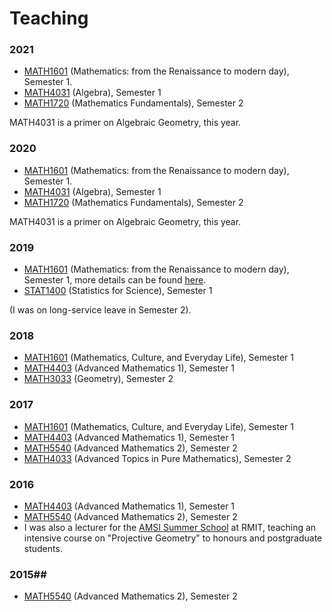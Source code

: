 # Teaching

### 2021 ###

- [MATH1601](http://handbooks.uwa.edu.au/unitdetails?code=MATH1601) (Mathematics: from the Renaissance to modern day), Semester 1.
- [MATH4031](http://handbooks.uwa.edu.au/unitdetails?code=MATH4031) (Algebra), Semester 1
- [MATH1720](http://handbooks.uwa.edu.au/unitdetails?code=MATH1720) (Mathematics Fundamentals), Semester 2

MATH4031 is a primer on Algebraic Geometry, this year.
### 2020 ###

- [MATH1601](http://handbooks.uwa.edu.au/unitdetails?code=MATH1601) (Mathematics: from the Renaissance to modern day), Semester 1.
- [MATH4031](http://handbooks.uwa.edu.au/unitdetails?code=MATH4031) (Algebra), Semester 1
- [MATH1720](http://handbooks.uwa.edu.au/unitdetails?code=MATH1720) (Mathematics Fundamentals), Semester 2

MATH4031 is a primer on Algebraic Geometry, this year.

### 2019 ###

- [MATH1601](http://handbooks.uwa.edu.au/unitdetails?code=MATH1601) (Mathematics: from the Renaissance to modern day), Semester 1, more details can be found [here](http://school.maths.uwa.edu.au/~bamberg/MATH1601.html).
- [STAT1400](http://handbooks.uwa.edu.au/unitdetails?code=MATH3033) (Statistics for Science), Semester 1

(I was on long-service leave in Semester 2).

### 2018 ###

- [MATH1601](http://handbooks.uwa.edu.au/unitdetails?code=MATH1601) (Mathematics, Culture, and Everyday Life), Semester 1
- [MATH4403](http://handbooks.uwa.edu.au/unitdetails?code=MATH4403)  (Advanced Mathematics 1), Semester 1
- [MATH3033](http://handbooks.uwa.edu.au/unitdetails?code=MATH5540)  (Geometry), Semester 2

### 2017 ###

- [MATH1601](http://handbooks.uwa.edu.au/unitdetails?code=MATH1601) (Mathematics, Culture, and Everyday Life), Semester 1
- [MATH4403](http://handbooks.uwa.edu.au/unitdetails?code=MATH4403)  (Advanced Mathematics 1), Semester 1
- [MATH5540](http://handbooks.uwa.edu.au/unitdetails?code=MATH5540)  (Advanced Mathematics 2), Semester 2
- [MATH4033](http://handbooks.uwa.edu.au/unitdetails?code=MATH4033)  (Advanced Topics in Pure Mathematics), Semester 2

### 2016 ###

- [MATH4403](http://handbooks.uwa.edu.au/unitdetails?code=MATH4403)  (Advanced Mathematics 1), Semester 1
- [MATH5540](http://handbooks.uwa.edu.au/unitdetails?code=MATH5540)  (Advanced Mathematics 2), Semester 2
- I was also a lecturer for the [AMSI Summer School](http://ss.amsi.org.au/tag/summer-school-2016) at RMIT, teaching an intensive course on "Projective Geometry" to honours and postgraduate students.

### 2015##

- [MATH5540](http://handbooks.uwa.edu.au/unitdetails?code=MATH5540)  (Advanced Mathematics 2), Semester 2
